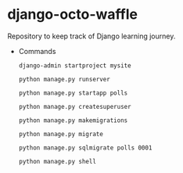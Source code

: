 # django-octo-waffle
Repository to keep track of Django learning journey.

* Commands

      django-admin startproject mysite

      python manage.py runserver

      python manage.py startapp polls

      python manage.py createsuperuser
      
      python manage.py makemigrations
      
      python manage.py migrate
      
      python manage.py sqlmigrate polls 0001
      
      python manage.py shell
      
      
